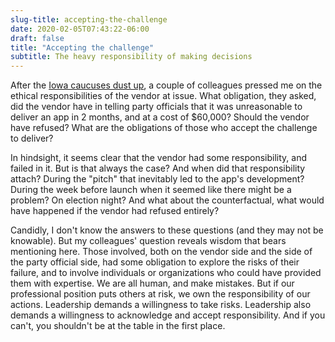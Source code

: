 ```yaml
---
slug-title: accepting-the-challenge
date: 2020-02-05T07:43:22-06:00
draft: false
title: "Accepting the challenge"
subtitle: The heavy responsibility of making decisions
---
```


After the [Iowa caucuses dust up](https://esq.io/2020/02/elections-tech-and-usability/), a couple of colleagues pressed me on the ethical responsibilities of the vendor at issue. What obligation, they asked, did the vendor have in telling party officials that it was unreasonable to deliver an app in 2 months, and at a cost of $60,000? Should the vendor have refused? What are the obligations of those who accept the challenge to deliver?

In hindsight, it seems clear that the vendor had some responsibility, and failed in it. But is that always the case? And when did that responsibility attach? During the "pitch" that inevitably led to the app's development? During the week before launch when it seemed like there might be a problem? On election night? And what about the counterfactual, what would have happened if the vendor had refused entirely?

Candidly, I don't know the answers to these questions (and they may not be knowable). But my colleagues' question reveals wisdom that bears mentioning here. Those involved, both on the vendor side and the side of the party official side, had some obligation to explore the risks of their failure, and to involve individuals or organizations who could have provided them with expertise. We are all human, and make mistakes. But if our professional position puts others at risk, we own the responsibility of our actions. Leadership demands a willingness to take risks. Leadership also demands a willingness to acknowledge and accept responsibility. And if you can't, you shouldn't be at the table in the first place.
